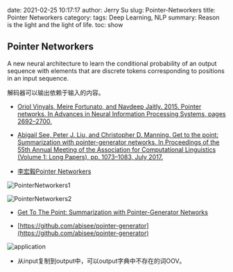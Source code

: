 date: 2021-02-25 10:17:17
author: Jerry Su
slug: Pointer-Networkers
title: Pointer Networkers
category: 
tags: Deep Learning, NLP
summary: Reason is the light and the light of life.
toc: show

## Pointer Networkers

A new neural architecture to learn the conditional probability of an output sequence with elements that are discrete tokens corresponding to positions in an input sequence.

解码器可以输出依赖于输入的内容。

- [Oriol Vinyals, Meire Fortunato, and Navdeep Jaitly. 2015. Pointer networks. In Advances in Neural Information Processing Systems, pages 2692–2700.](https://arxiv.org/abs/1506.03134)


- [Abigail See, Peter J. Liu, and Christopher D. Manning. Get to the point: Summarization with pointer-generator networks. In Proceedings of the 55th Annual Meeting of the Association for Computational Linguistics (Volume 1: Long Papers), pp. 1073–1083, July 2017.](https://arxiv.org/pdf/1704.04368.pdf)


- [李宏毅Pointer Networkers](https://www.bilibili.com/video/BV1JE411g7XF?p=52)

![PointerNetworkers1](../../../images/PointerNetworkers/PointerNetworkers1.png)

![PointerNetworkers2](../../../images/PointerNetworkers/PointerNetworkers2.png)

- [Get To The Point: Summarization with Pointer-Generator Networks](https://arxiv.org/abs/1704.04368)

- [https://github.com/abisee/pointer-generator](https://github.com/abisee/pointer-generator)

![application](../../../images/PointerNetworkers/application.png)

- 从input复制到output中，可以output字典中不存在的词OOV。
